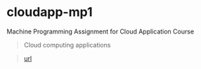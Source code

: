 # cloudapp-mp1

Machine Programming Assignment for Cloud Application Course

>Cloud computing applications

>[url]

[url]:https://www.coursera.org/course/cloudapplications